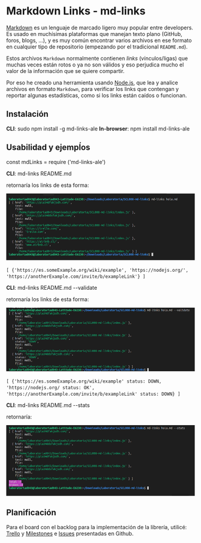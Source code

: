 # Markdown Links - md-links 

[Markdown](https://es.wikipedia.org/wiki/Markdown) es un lenguaje de marcado
ligero muy popular entre developers. Es usado en muchísimas plataformas que
manejan texto plano (GitHub, foros, blogs, ...), y es muy común
encontrar varios archivos en ese formato en cualquier tipo de repositorio
(empezando por el tradicional `README.md`).

Estos archivos `Markdown` normalmente contienen _links_ (vínculos/ligas) que
muchas veces están rotos o ya no son válidos y eso perjudica mucho el valor de
la información que se quiere compartir.

Por eso he creado una herramienta usando [Node.js](https://nodejs.org/), que lea 
y analice archivos en formato `Markdown`, para verificar los links que contengan y reportar
algunas estadísticas, como si los links están caídos o funcionan.

## Instalación
**CLI**: sudo npm install -g md-links-ale
**In-browser**: npm install md-links-ale

## Usabilidad y ejempĺos

const mdLinks = require ('md-links-ale')

**CLI**: md-links README.md 

retornaría los links de esta forma:

![LINKS](links.png)

`[ {'https://es.someExample.org/wiki/example',
  'https://nodejs.org/',
  'https://anotherExample.com/invite/b/exampleLink'} ]`

**CLI**: md-links README.md --validate

retornaría los links de esta forma:

![VALIDATE](validate.png)

`[ {'https://es.someExample.org/wiki/example' status: DOWN,
  'https://nodejs.org/ status: OK',
  'https://anotherExample.com/invite/b/exampleLink' status: DOWN} ]`

  **CLI**: md-links README.md --stats

retornaría:

![STATS](stats.png)

## Planificación 

Para el board con el backlog para la implementación de la librería, utilicé:
[Trello](https://trello.com/invite/b/5AGTMBps/51d6b63b1150b2b346c6c02c0ee6e4a1/markdown)
y [Milestones](https://github.com/aleisabl/SCL008-md-links/milestones) e [Issues](https://github.com/aleisabl/SCL008-md-links/issues) presentadas en Github.
